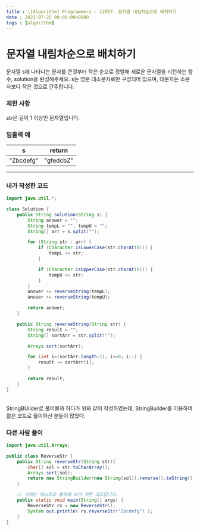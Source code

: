 ```yaml
---
title : \[Algorithm] Programmers - 12917. 문자열 내림차순으로 배치하기
date : 2021-07-25 00:00:00+0900
tags : [algorithm]
---
```


# 문자열 내림차순으로 배치하기
문자열 s에 나타나는 문자를 큰것부터 작은 순으로 정렬해 새로운 문자열을 리턴하는 함수, solution을 완성해주세요.
s는 영문 대소문자로만 구성되어 있으며, 대문자는 소문자보다 작은 것으로 간주합니다.

### 제한 사항
str은 길이 1 이상인 문자열입니다.

### 입출력 예
| s | return |
| :---: | :---: |
| "Zbcdefg" | "gfedcbZ" |


---

### 내가 작성한 코드
``` java
import java.util.*;

class Solution {
    public String solution(String s) {
        String answer = "";
        String tempL = "", tempU = "";
        String[] arr = s.split("");

        for (String str : arr) {
            if (Character.isLowerCase(str.charAt(0))) {
                tempL += str;
            }

            if (Character.isUpperCase(str.charAt(0))) {
                tempU += str;
            }
        }
        answer += reverseString(tempL);
        answer += reverseString(tempU);

        return answer;
    }

    public String reverseString(String str) {
        String result = "";
        String[] sortArr = str.split("");

        Arrays.sort(sortArr);

        for (int i=(sortArr.length-1); i>=0; i--) {
            result += sortArr[i];
        }

        return result;
    }
}
```

<br/>   
StringBUilder로 풀어볼까 하다가 위와 같이 작성하였는데, StringBuilder를 이용하여 짧은 코드로 풀이하신 분들이 많았다.

### 다른 사람 풀이

``` java 
import java.util.Arrays;

public class ReverseStr {
    public String reverseStr(String str){
        char[] sol = str.toCharArray();
        Arrays.sort(sol);
        return new StringBuilder(new String(sol)).reverse().toString();
    }

    // 아래는 테스트로 출력해 보기 위한 코드입니다.
    public static void main(String[] args) {
        ReverseStr rs = new ReverseStr();
        System.out.println( rs.reverseStr("Zbcdefg") );
    }
}
```